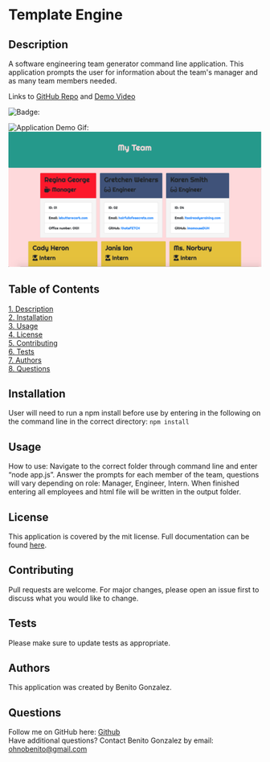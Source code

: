 # **Template Engine**

## Description 
A software engineering team generator command line application. This application prompts the user for information about the team's manager and as many team members needed.

Links to [GitHub Repo](https://www.github.com/ohnobenito/templateengine) and [Demo Video](https://drive.google.com/file/d/1VZzIqpUK81-9nr9UazTokRG_fT-NcTo1/view?usp=sharing)

![Badge:](https://img.shields.io/badge/License-mit-brightgreen)

![Application Demo Gif:](/lib/appdemo.gif)
![Launched Page Example:](/lib/launched.png)

## Table of Contents
[1. Description](#Description)<br>
[2. Installation](#Installation)<br>
[3. Usage](#Usage)<br>
[4. License](License)<br>
[5. Contributing](#Contributing)<br>
[6. Tests](#Tests)<br>
[7. Authors](#Authors)<br>
[8. Questions](#Questions)<br>

  
## Installation 
User will need to run a npm install before use by entering in the following on the command line in the correct directory:
`npm install`

## Usage 
How to use: Navigate to the correct folder through command line and enter “node app.js”. Answer the prompts for each member of the team, questions will vary depending on role: Manager, Engineer, Intern. When finished entering all employees and html file will be written in the output folder.

## License
This application is covered by the mit license. Full documentation can be found [here](https://choosealicense.com/licenses/mit).

## Contributing
Pull requests are welcome. For major changes, please open an issue first to discuss what you would like to change.

## Tests
Please make sure to update tests as appropriate.

## Authors
This application was created by Benito Gonzalez.

## Questions
Follow me on GitHub here: [Github](https://www.github.com/Ohnobenito)<br>
Have additional questions? Contact Benito Gonzalez by email: ohnobenito@gmail.com

